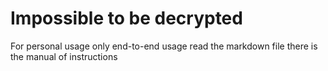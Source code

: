 # Impossible to be decrypted
For personal usage only end-to-end usage 
read the markdown file there is the manual of instructions 

